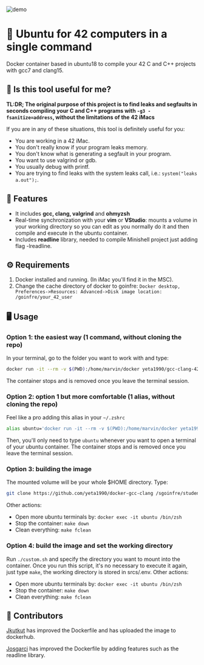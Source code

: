 
![demo](https://user-images.githubusercontent.com/65416560/224544022-22172a6c-17a3-4404-8734-929e88339e4b.gif)

# 🐳 Ubuntu for 42 computers in a single command
Docker container based in ubuntu18 to compile your 42 C and C++ projects with gcc7 and clang15.

## 🤔 Is this tool useful for me?
**TL:DR; 
The original purpose of this project is to find leaks and segfaults in seconds compiling your C and C++ programs with `-g3 -fsanitize=address`, without the limitations of the 42 iMacs**

If you are in any of these situations, this tool is definitely useful for you:
- You are working in a 42 iMac.
- You don't really know if your program leaks memory.
- You don't know what is generating a segfault in your program.
- You want to use valgrind or gdb.
- You usually debug with printf.
- You are trying to find leaks with the system leaks call, i.e.: `system("leaks a.out");`.

## 📘 Features
- It includes **gcc, clang, valgrind** and **ohmyzsh**
- Real-time synchronization with your **vim** or **VStudio**: mounts a volume in your working directory so you can edit as you normally do it and then compile and execute in the ubuntu container.
- Includes **readline** library, needed to compile Minishell project just adding flag -lreadline.

## ⚙️ Requirements

 1. Docker installed and running. (In iMac you'll find it in the MSC).
 2. Change the cache directory of docker to goinfre: `Docker desktop, Preferences->Resources: Advanced->Disk image location: /goinfre/your_42_user`

## 🖥 Usage
### Option 1: the easiest way (1 command, without cloning the repo)
In your terminal, go to the folder you want to work with and type:
```zsh
docker run -it --rm -v $(PWD):/home/marvin/docker yeta1990/gcc-clang-42
```
<!-- TODO figure out the new name logic -->
The container stops and is removed once you leave the terminal session.
 
### Option 2: option 1 but more comfortable (1 alias, without cloning the repo)
Feel like a pro adding this alias in your `~/.zshrc`
```zsh
alias ubuntu='docker run -it --rm -v $(PWD):/home/marvin/docker yeta1990/gcc-clang-42'
```
 
Then, you'll only need to type `ubuntu` whenever you want to open a terminal of your ubuntu container.
The container stops and is removed once you leave the terminal session.

### Option 3: building the image
The mounted volume will be your whole $HOME directory. Type:
 
```zsh
git clone https://github.com/yeta1990/docker-gcc-clang /sgoinfre/students/$USER/docker-gcc-clang && cd /sgoinfre/students/$USER/docker-gcc-clang && make
```

Other actions:
- Open more ubuntu terminals by:
`docker exec -it ubuntu /bin/zsh`
- Stop the container: `make down`
- Clean everything: `make fclean`

### Option 4: build the image and set the working directory
Run `./custom.sh` and specify the directory you want to mount into the container.
Once you run this script, it's no necessary to execute it again, just type `make`, the working directory is stored in srcs/.env.
Other actions: 
- Open more ubuntu terminals by:
`docker exec -it ubuntu /bin/zsh`
- Stop the container: `make down`
- Clean everything: `make fclean`

## 👷 Contributors

[Jkutkut](https://github.com/Jkutkut) has improved the Dockerfile and has uploaded the image to dockerhub.

[Josgarci](https://github.com/PepeGF) has improved the Dockerfile by adding features such as the readline library.

